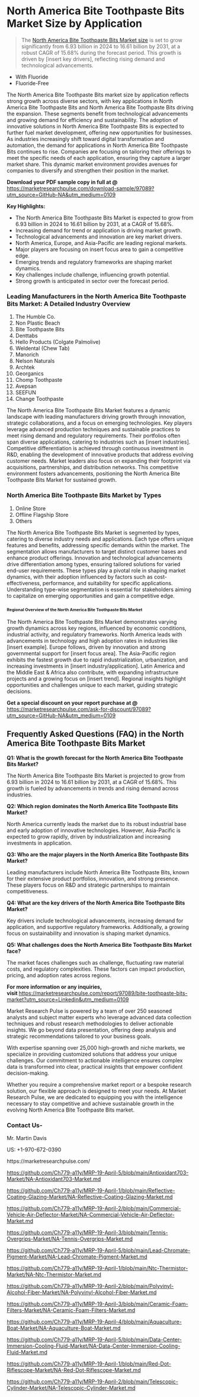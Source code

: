 <h1>North America Bite Toothpaste Bits Market&nbsp;Size by Application</h1><blockquote><p>The <a href="https://marketresearchpulse.com/download-sample/97089?utm_source=GitHub-NA&amp;utm_medium=0109">North America Bite Toothpaste Bits Market size</a> is set to grow significantly from 6.93 billion in 2024 to 16.61 billion by 2031, at a robust CAGR of 15.68% during the forecast period. This growth is driven by [insert key drivers], reflecting rising demand and technological advancements.</p></blockquote><ul><li>With Fluoride<li> Fluoride-Free</li></ul><p>The North America Bite Toothpaste Bits market size by application reflects strong growth across diverse sectors, with key applications in North America Bite Toothpaste Bits and North America Bite Toothpaste Bits driving the expansion. These segments benefit from technological advancements and growing demand for efficiency and sustainability. The adoption of innovative solutions in North America Bite Toothpaste Bits is expected to further fuel market development, offering new opportunities for businesses. As industries increasingly shift toward digital transformation and automation, the demand for applications in North America Bite Toothpaste Bits continues to rise. Companies are focusing on tailoring their offerings to meet the specific needs of each application, ensuring they capture a larger market share. This dynamic market environment provides avenues for companies to diversify and strengthen their position in the market.</p><p><strong>Download your PDF sample copy in full at @ </strong><a href="https://marketresearchpulse.com/download-sample/97089?utm_source=GitHub-NA&amp;utm_medium=0109">https://marketresearchpulse.com/download-sample/97089?utm_source=GitHub-NA&amp;utm_medium=0109</a></p><p><strong>Key Highlights: </strong></p><ul><li>The North America Bite Toothpaste Bits Market is expected to grow from 6.93 billion in 2024 to 16.61 billion by 2031, at a CAGR of 15.68%.</li><li>Increasing demand for trend or application is driving market growth.</li><li>Technological advancements and innovation are key market drivers.</li><li>North America, Europe, and Asia-Pacific are leading regional markets.</li><li>Major players are focusing on insert focus area to gain a competitive edge.</li><li>Emerging trends and regulatory frameworks are shaping market dynamics.</li><li>Key challenges include challenge, influencing growth potential.</li><li>Strong growth is anticipated in sector over the forecast period.</li></ul><h3>Leading Manufacturers in the North America Bite Toothpaste Bits Market: A Detailed Industry Overview</h3><ol><li>The Humble Co.</li><li>Non Plastic Beach</li><li>Bite Toothpaste Bits</li><li>Denttabs</li><li>Hello Products (Colgate Palmolive)</li><li>Weldental (Chew Tab)</li><li>Manorich</li><li>Nelson Naturals</li><li>Archtek</li><li>Georganics</li><li>Chomp Toothpaste</li><li>Avepsan</li><li>SEEFUN</li><li>Change Toothpaste</li></ol><div class="flex max-w-full flex-col flex-grow"><div class="min-h-8 text-message flex w-full flex-col items-end gap-2 whitespace-normal break-words [.text-message+&amp;]:mt-5" dir="auto" data-message-author-role="assistant" data-message-id="fd8432e4-4910-450d-b182-61b7bfb0a01f" data-message-model-slug="gpt-4o"><div class="flex w-full flex-col gap-1 empty:hidden first:pt-[3px]"><div class="markdown prose w-full break-words dark:prose-invert light"><p>The North America Bite Toothpaste Bits Market features a dynamic landscape with leading manufacturers driving growth through innovation, strategic collaborations, and a focus on emerging technologies. Key players leverage advanced production techniques and sustainable practices to meet rising demand and regulatory requirements. Their portfolios often span diverse applications, catering to industries such as [insert industries]. Competitive differentiation is achieved through continuous investment in R&amp;D, enabling the development of innovative products that address evolving customer needs. Market leaders also focus on expanding their footprint via acquisitions, partnerships, and distribution networks. This competitive environment fosters advancements, positioning the North America Bite Toothpaste Bits Market for sustained growth.</p></div></div></div></div><h3>North America Bite Toothpaste Bits Market by Types</h3><ol><li>Online Store<li> Offline Flagship Store<li> Others</li></ol><div class="flex max-w-full flex-col flex-grow"><div class="min-h-8 text-message flex w-full flex-col items-end gap-2 whitespace-normal break-words [.text-message+&amp;]:mt-5" dir="auto" data-message-author-role="assistant" data-message-id="084470be-0bb7-4664-bddf-5156b4f41249" data-message-model-slug="gpt-4o-mini"><div class="flex w-full flex-col gap-1 empty:hidden first:pt-[3px]"><div class="markdown prose w-full break-words dark:prose-invert light"><p>The North America Bite Toothpaste Bits Market is segmented by types, catering to diverse industry needs and applications. Each type offers unique features and benefits, addressing specific demands within the market. The segmentation allows manufacturers to target distinct customer bases and enhance product offerings. Innovation and technological advancements drive differentiation among types, ensuring tailored solutions for varied end-user requirements. These types play a pivotal role in shaping market dynamics, with their adoption influenced by factors such as cost-effectiveness, performance, and suitability for specific applications. Understanding type-wise segmentation is essential for stakeholders aiming to capitalize on emerging opportunities and gain a competitive edge.</p></div></div></div></div><h3><span style="font-size: 11px;">Regional Overview of the North America Bite Toothpaste Bits Market</span></h3><div class="flex max-w-full flex-col flex-grow"><div class="min-h-8 text-message flex w-full flex-col items-end gap-2 whitespace-normal break-words [.text-message+&amp;]:mt-5" dir="auto" data-message-author-role="assistant" data-message-id="e9038762-ce64-4e30-91c9-9bd413514231" data-message-model-slug="gpt-4o-mini"><div class="flex w-full flex-col gap-1 empty:hidden first:pt-[3px]"><div class="markdown prose w-full break-words dark:prose-invert light"><p>The North America Bite Toothpaste Bits Market demonstrates varying growth dynamics across key regions, influenced by economic conditions, industrial activity, and regulatory frameworks. North America leads with advancements in technology and high adoption rates in industries like [insert example]. Europe follows, driven by innovation and strong governmental support for [insert focus area]. The Asia-Pacific region exhibits the fastest growth due to rapid industrialization, urbanization, and increasing investments in [insert industry/application]. Latin America and the Middle East &amp; Africa also contribute, with expanding infrastructure projects and a growing focus on [insert trend]. Regional insights highlight opportunities and challenges unique to each market, guiding strategic decisions.</p></div></div></div></div><p><strong>Get a special discount on your report purchase at @ </strong><a href="https://marketresearchpulse.com/ask-for-discount/97089?utm_source=GitHub-NA&amp;utm_medium=0109">https://marketresearchpulse.com/ask-for-discount/97089?utm_source=GitHub-NA&amp;utm_medium=0109</a></p><h2>Frequently Asked Questions (FAQ) in the North America Bite Toothpaste Bits Market</h2><p><strong>Q1: What is the growth forecast for the North America Bite Toothpaste Bits Market?</strong></p><p>The North America Bite Toothpaste Bits Market is projected to grow from 6.93 billion in 2024 to 16.61 billion by 2031, at a CAGR of 15.68%. This growth is fueled by advancements in trends and rising demand across industries.</p><p><strong>Q2: Which region dominates the North America Bite Toothpaste Bits Market?</strong></p><p>North America currently leads the market due to its robust industrial base and early adoption of innovative technologies. However, Asia-Pacific is expected to grow rapidly, driven by industrialization and increasing investments in application.</p><p><strong>Q3: Who are the major players in the North America Bite Toothpaste Bits Market?</strong></p><p>Leading manufacturers include North America Bite Toothpaste Bits, known for their extensive product portfolios, innovation, and strong presence. These players focus on R&amp;D and strategic partnerships to maintain competitiveness.</p><p><strong>Q4: What are the key drivers of the North America Bite Toothpaste Bits Market?</strong></p><p>Key drivers include technological advancements, increasing demand for application, and supportive regulatory frameworks. Additionally, a growing focus on sustainability and innovation is shaping market dynamics.</p><p><strong>Q5: What challenges does the North America Bite Toothpaste Bits Market face?</strong></p><p>The market faces challenges such as challenge, fluctuating raw material costs, and regulatory complexities. These factors can impact production, pricing, and adoption rates across regions.</p><p><strong>For more information or any inquiries, visit&nbsp;</strong><a href="https://marketresearchpulse.com/report/97089/bite-toothpaste-bits-market?utm_source=Linkedin&utm_medium=0109">https://marketresearchpulse.com/report/97089/bite-toothpaste-bits-market?utm_source=Linkedin&utm_medium=0109</a></p><p>Market Research Pulse is powered by a team of over 250 seasoned analysts and subject matter experts who leverage advanced data collection techniques and robust research methodologies to deliver actionable insights. We go beyond data presentation, offering deep analysis and strategic recommendations tailored to your business goals.</p><p>With expertise spanning over 25,000 high-growth and niche markets, we specialize in providing customized solutions that address your unique challenges. Our commitment to actionable intelligence ensures complex data is transformed into clear, practical insights that empower confident decision-making.</p><p>Whether you require a comprehensive market report or a bespoke research solution, our flexible approach is designed to meet your needs. At Market Research Pulse, we are dedicated to equipping you with the intelligence necessary to stay competitive and achieve sustainable growth in the evolving North America Bite Toothpaste Bits market.</p><h3><strong>Contact Us-</strong></h3><p>Mr. Martin Davis</p><p>US: +1-970-672-0390</p><p>https://marketresearchpulse.com/</p><p><a href="https://github.com/Ch779-a11y/MRP-19-April-5/blob/main/Antioxidant703-Market/NA-Antioxidant703-Market.md">https://github.com/Ch779-a11y/MRP-19-April-5/blob/main/Antioxidant703-Market/NA-Antioxidant703-Market.md</a></p><p><a href="https://github.com/Ch779-a11y/MRP-19-April-1/blob/main/Reflective-Coating-Glazing-Market/NA-Reflective-Coating-Glazing-Market.md">https://github.com/Ch779-a11y/MRP-19-April-1/blob/main/Reflective-Coating-Glazing-Market/NA-Reflective-Coating-Glazing-Market.md</a></p><p><a href="https://github.com/Ch779-a11y/MRP-19-April-2/blob/main/Commercial-Vehicle-Air-Deflector-Market/NA-Commercial-Vehicle-Air-Deflector-Market.md">https://github.com/Ch779-a11y/MRP-19-April-2/blob/main/Commercial-Vehicle-Air-Deflector-Market/NA-Commercial-Vehicle-Air-Deflector-Market.md</a></p><p><a href="https://github.com/Ch779-a11y/MRP-19-April-3/blob/main/Tennis-Overgrips-Market/NA-Tennis-Overgrips-Market.md">https://github.com/Ch779-a11y/MRP-19-April-3/blob/main/Tennis-Overgrips-Market/NA-Tennis-Overgrips-Market.md</a></p><p><a href="https://github.com/Ch779-a11y/MRP-19-April-5/blob/main/Lead-Chromate-Pigment-Market/NA-Lead-Chromate-Pigment-Market.md">https://github.com/Ch779-a11y/MRP-19-April-5/blob/main/Lead-Chromate-Pigment-Market/NA-Lead-Chromate-Pigment-Market.md</a></p><p><a href="https://github.com/Ch779-a11y/MRP-19-April-1/blob/main/Ntc-Thermistor-Market/NA-Ntc-Thermistor-Market.md">https://github.com/Ch779-a11y/MRP-19-April-1/blob/main/Ntc-Thermistor-Market/NA-Ntc-Thermistor-Market.md</a></p><p><a href="https://github.com/Ch779-a11y/MRP-19-April-2/blob/main/Polyvinyl-Alcohol-Fiber-Market/NA-Polyvinyl-Alcohol-Fiber-Market.md">https://github.com/Ch779-a11y/MRP-19-April-2/blob/main/Polyvinyl-Alcohol-Fiber-Market/NA-Polyvinyl-Alcohol-Fiber-Market.md</a></p><p><a href="https://github.com/Ch779-a11y/MRP-19-April-3/blob/main/Ceramic-Foam-Filters-Market/NA-Ceramic-Foam-Filters-Market.md">https://github.com/Ch779-a11y/MRP-19-April-3/blob/main/Ceramic-Foam-Filters-Market/NA-Ceramic-Foam-Filters-Market.md</a></p><p><a href="https://github.com/Ch779-a11y/MRP-19-April-4/blob/main/Aquaculture-Boat-Market/NA-Aquaculture-Boat-Market.md">https://github.com/Ch779-a11y/MRP-19-April-4/blob/main/Aquaculture-Boat-Market/NA-Aquaculture-Boat-Market.md</a></p><p><a href="https://github.com/Ch779-a11y/MRP-19-April-5/blob/main/Data-Center-Immersion-Cooling-Fluid-Market/NA-Data-Center-Immersion-Cooling-Fluid-Market.md">https://github.com/Ch779-a11y/MRP-19-April-5/blob/main/Data-Center-Immersion-Cooling-Fluid-Market/NA-Data-Center-Immersion-Cooling-Fluid-Market.md</a></p><p><a href="https://github.com/Ch779-a11y/MRP-19-April-1/blob/main/Red-Dot-Riflescope-Market/NA-Red-Dot-Riflescope-Market.md">https://github.com/Ch779-a11y/MRP-19-April-1/blob/main/Red-Dot-Riflescope-Market/NA-Red-Dot-Riflescope-Market.md</a></p><p><a href="https://github.com/Ch779-a11y/MRP-19-April-2/blob/main/Telescopic-Cylinder-Market/NA-Telescopic-Cylinder-Market.md">https://github.com/Ch779-a11y/MRP-19-April-2/blob/main/Telescopic-Cylinder-Market/NA-Telescopic-Cylinder-Market.md</a></p>
